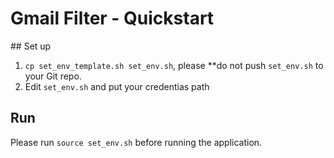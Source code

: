 # Gmail Filter - Quickstart

## Set up

1. `cp set_env_template.sh set_env.sh`, please **do not push `set_env.sh` to your Git repo.
1. Edit `set_env.sh` and put your credentias path

## Run

Please run `source set_env.sh` before running the application.

